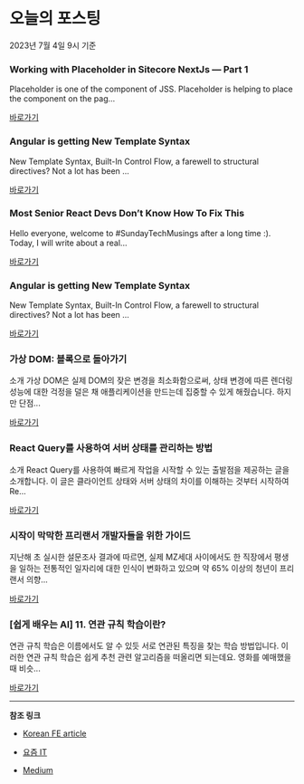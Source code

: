 # 오늘의 포스팅 
2023년 7월 4일 9시 기준 

### Working with Placeholder in Sitecore NextJs — Part 1 

 Placeholder is one of the component of JSS. Placeholder is helping to place the component on the pag... 

 [바로가기](https://medium.com/@vignesh.jothikumar/working-with-placeholder-in-sitecore-nextjs-part-1-6f30859e5c49?source=tag_page---------0-84--------------------89e99ed9_7123_4cb2_9f6f_3ef3fe035b64-------17) 

### Angular is getting New Template Syntax 

 New Template Syntax, Built-In Control Flow, a farewell to structural directives? Not a lot has been ... 

 [바로가기](https://medium.com/itnext/angular-is-getting-new-template-syntax-ff66bc5f02f7?source=tag_page---------0-84--------------------6fdd252d_c81f_4c57_aa97_aeed47ed6d26-------17) 

### Most Senior React Devs Don’t Know How To Fix This 

 Hello everyone, welcome to #SundayTechMusings after a long time :). Today, I will write about a real... 

 [바로가기](https://medium.com/@caglayanyanikoglu/most-senior-react-devs-dont-know-how-to-fix-this-keys-in-react-848b2408a183?source=tag_page---------0-84--------------------f19b7646_d2e1_445d_a82b_a938ca2a39c2-------17) 

### Angular is getting New Template Syntax 

 New Template Syntax, Built-In Control Flow, a farewell to structural directives? Not a lot has been ... 

 [바로가기](https://medium.com/itnext/angular-is-getting-new-template-syntax-ff66bc5f02f7?source=tag_page---------0-84--------------------4bab3666_f1b4_40c7_8456_01ab90062078-------17) 

###  가상 DOM: 블록으로 돌아가기 

 소개 가상 DOM은 실제 DOM의 잦은 변경을 최소화함으로써, 상태 변경에 따른 렌더링 성능에 대한 걱정을 덜은 채 애플리케이션을 만드는데 집중할 수 있게 해줬습니다. 하지만 단점... 

 [바로가기](https://kofearticle.substack.com/p/korean-fe-article-dom) 

###  React Query를 사용하여 서버 상태를 관리하는 방법 

 소개 React Query를 사용하여 빠르게 작업을 시작할 수 있는 출발점을 제공하는 글을 소개합니다. 이 글은 클라이언트 상태와 서버 상태의 차이를 이해하는 것부터 시작하여 Re... 

 [바로가기](https://kofearticle.substack.com/p/korean-fe-article-react-query-7b8) 

### 시작이 막막한 프리랜서 개발자들을 위한 가이드 

 지난해 초 실시한 설문조사 결과에 따르면, 실제 MZ세대 사이에서도 한 직장에서 평생을 일하는 전통적인 일자리에 대한 인식이 변화하고 있으며 약 65% 이상의 청년이 프리랜서 의향... 

 [바로가기](https://yozm.wishket.com/magazine/detail/2100/) 

### [쉽게 배우는 AI] 11. 연관 규칙 학습이란? 

 연관 규칙 학습은 이름에서도 알 수 있듯 서로 연관된 특징을 찾는 학습 방법입니다. 이러한 연관 규칙 학습은 쉽게 추천 관련 알고리즘을 떠올리면 되는데요. 영화를 예매했을 때 비슷... 

 [바로가기](https://yozm.wishket.com/magazine/detail/2098/) 

---

**참조 링크**

- [Korean FE article](https://kofearticle.substack.com) 

- [요즘 IT](https://yozm.wishket.com/magazine) 

- [Medium](https://medium.com) 


